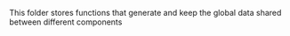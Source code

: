 This folder stores functions that generate and keep the global data shared between different components
